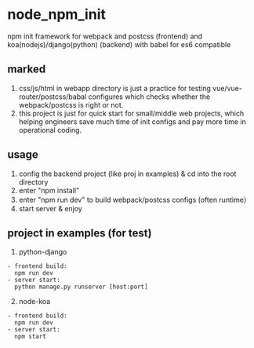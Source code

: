 # node_npm_init
npm init framework for webpack and postcss (frontend) and koa(nodejs)/django(python) (backend) with babel for es6 compatible

## marked
1. css/js/html in webapp directory is just a practice for testing vue/vue-router/postcss/babal configures which checks whether the webpack/postcss is right or not. 
2. this project is just for quick start for small/middle web projects, which helping engineers save much time of init configs and pay more time in operational coding.

## usage
1. config the backend project (like proj in examples) & cd into the root directory
2. enter "npm install"
3. enter "npm run dev" to build webpack/postcss configs (often runtime）
4. start server & enjoy

## project in examples (for test)
1. python-django
```
- frontend build: 
  npm run dev
- server start: 
  python manage.py runserver [host:port]
```

2. node-koa
```
- frontend build: 
  npm run dev
- server start: 
  npm start
```
